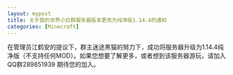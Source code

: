 ```yaml
---
layout: mypost
title: 关于我的世界小白群服务器版本更改为纯净版1.14.4的通知
categories: [Minecraft]
---
```

在管理员江鹤安的提议下，群主迷途黑猫的努力下，成功将服务器升级为1.14.4纯净版（不支持任何MOD）。如果您想要了解更多，或者想到该服务器游玩，请加入QQ群289851939
期待您的加入。
